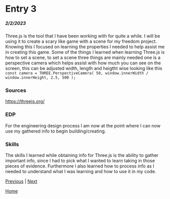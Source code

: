 # Entry 3
##### 2/2/2023

Three.js is the tool that I have been working with for quite a while. I will be using it to create a scary like game with a scene for my freedom project. Knowing this I focused on learning the properties I needed to help assist me in creating this game. Some of the things I learned when learning Three.js is how to set a scene, to set a scene three things are mainly needed one is a perspective camera which helps assist with how much you can see on the screen, this can be adjusted width, length and heigtht wise looking like this `const camera = THREE.PerspectiveCamera( 50, window.innerWidth / window.innerHeight, 2.5, 500 );`

### Sources
https://threejs.org/

### EDP
For the engineering design process I am now at the point where I can now use my gathered info to begin building/creating.

### Skills
The skills I learned while obtaining info for Three.js is the ability to gather important info, since I had to pick what I wanted to learn taking in those pieces of evidence. Furthermore I also learned how to process info as I needed to understand what I was learning and how to use it in my code.


[Previous](entry02.md) | [Next](entry04.md)

[Home](../README.md)